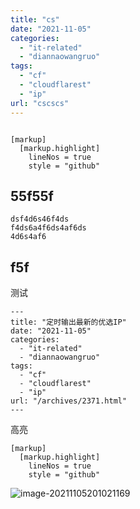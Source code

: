 ```yaml
---
title: "cs"
date: "2021-11-05"
categories: 
  - "it-related"
  - "diannaowangruo"
tags: 
  - "cf"
  - "cloudflarest"
  - "ip"
url: "cscscs"
---
```


```

[markup]
  [markup.highlight]
    lineNos = true
    style = "github"

```



## 55f55f
```
dsf4d6s46f4ds
f4ds6a4f6ds4af6ds
4d6s4af6
```

## f5f
测试

```
---
title: "定时输出最新的优选IP"
date: "2021-11-05"
categories: 
  - "it-related"
  - "diannaowangruo"
tags: 
  - "cf"
  - "cloudflarest"
  - "ip"
url: "/archives/2371.html"
---
```
高亮
```
[markup]
  [markup.highlight]
    lineNos = true
    style = "github"
```





![image-20211105201021169](https://img.zhoujie218.top/pc/202111052012409.png)
